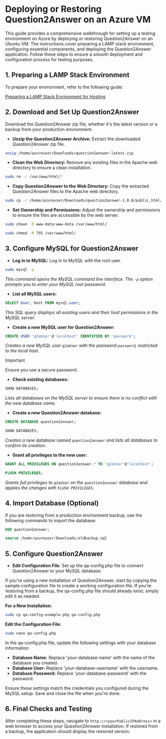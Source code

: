 # Deploying or Restoring Question2Answer on an Azure VM

This guide provides a comprehensive walkthrough for setting up a testing environment on Azure by deploying or restoring Question2Answer on an Ubuntu VM. The instructions cover preparing a LAMP stack environment, configuring essential components, and deploying the Question2Answer application. Follow these steps to ensure a smooth deployment and configuration process for testing purposes.

## 1. Preparing a LAMP Stack Environment

To prepare your environment, refer to the following guide:

[Preparing a LAMP Stack Environment for Hosting](https://github.com/DevOpsVisions/common-workspace-hub/blob/main/docs/technical-guides/prepare-lamp-stack-env.md)

## 2. Download and Set Up Question2Answer

Download the Question2Answer zip file, whether it's the latest version or a backup from your production environment.

- **Unzip the Question2Answer Archive:** Extract the downloaded Question2Answer zip file.

```bash
unzip /home/azureuser/Downloads/question2answer-latest.zip
```

- **Clean the Web Directory:** Remove any existing files in the Apache web directory to ensure a clean installation.

```bash
sudo rm -r /var/www/html/*
```

- **Copy Question2Answer to the Web Directory:** Copy the extracted Question2Answer files to the Apache web directory.

```bash
sudo cp -r /home/azureuser/Downloads/question2answer-1.8.8/public_html/. /var/www/html
```

- **Set Ownership and Permissions:** Adjust the ownership and permissions to ensure the files are accessible by the web server.

```bash
sudo chown -R www-data:www-data /var/www/html/
```
```bash
sudo chmod -R 755 /var/www/html/
```

## 3. Configure MySQL for Question2Answer

- **Log in to MySQL:** Log in to MySQL with the root user.

```bash
sudo mysql -p
```
*This command opens the MySQL command line interface. The `-p` option prompts you to enter your MySQL root password.*

- **List all MySQL users:**

```sql
SELECT User, Host FROM mysql.user;
```
*This SQL query displays all existing users and their host permissions in the MySQL server.*

- **Create a new MySQL user for Question2Answer:**

```sql
CREATE USER 'q2aUser'@'localhost' IDENTIFIED BY 'password';
```
*Creates a new MySQL user `q2aUser` with the password `password`, restricted to the local host.*

> [!IMPORTANT]  
> Ensure you use a secure password.

- **Check existing databases:**

```sql
SHOW DATABASES;
```
*Lists all databases on the MySQL server to ensure there is no conflict with the new database name.*

- **Create a new Question2Answer database:**

```sql
CREATE DATABASE question2answer;
```
```sql
SHOW DATABASES;
```
*Creates a new database named `question2answer` and lists all databases to confirm its creation.*

- **Grant all privileges to the new user:**

```sql
GRANT ALL PRIVILEGES ON question2answer.* TO 'q2aUser'@'localhost';
```
```sql
FLUSH PRIVILEGES;
```
*Grants full privileges to `q2aUser` on the `question2answer` database and applies the changes with `FLUSH PRIVILEGES`.*

## 4. Import Database (Optional)

If you are restoring from a production environment backup, use the following commands to import the database:

```sql
USE question2answer;
```
```sql
source /home/azureuser/Downloads/oldbackup.sql
```

## 5. Configure Question2Answer

- **Edit Configuration File**: Set up the qa-config.php file to connect Question2Answer to your MySQL database.

If you're using a new installation of Question2Answer, start by copying the sample configuration file to create a working configuration file. If you're restoring from a backup, the qa-config.php file should already exist; simply edit it as needed.

**For a New Installation:**

```bash
sudo cp qa-config-example.php qa-config.php
```
**Edit the Configuration File:**

```bash
sudo nano qa-config.php
```
In the qa-config.php file, update the following settings with your database information:

- **Database Name:** Replace 'your-database-name' with the name of the database you created.
- **Database User:** Replace 'your-database-username' with the username.
- **Database Password:** Replace 'your-database-password' with the password.

Ensure these settings match the credentials you configured during the MySQL setup. Save and close the file when you're done.

## 6. Final Checks and Testing

After completing these steps, navigate to `http://<yourPublicIPAddress>` in a web browser to access your Question2Answer installation. If restored from a backup, the application should display the restored version.
